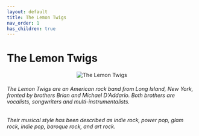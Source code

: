 ```yaml
---
layout: default  
title: The Lemon Twigs  
nav_order: 1    
has_children: true     
---  
```


# The Lemon Twigs


<p align="center">
<img alt="The Lemon Twigs" src="https://github.com/januarythirtyfirst/TranslateSongs/blob/main/img/photoLemonTwigs4.jpg?raw=true"> 
</p> 

###### The Lemon Twigs are an American rock band from Long Island, New York, fronted by brothers Brian and Michael D'Addario. Both brothers are vocalists, songwriters and multi-instrumentalists.

###### Their musical style has been described as indie rock, power pop, glam rock, indie pop, baroque rock, and art rock.
